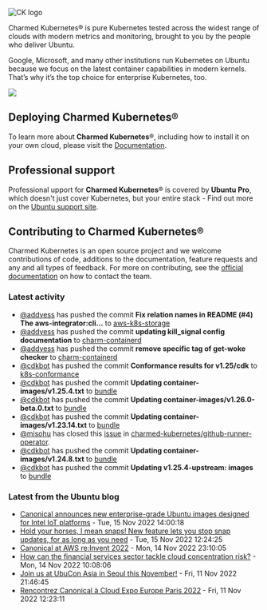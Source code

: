 ![CK logo](https://assets.ubuntu.com/v1/451d4cf4-Charmed+Kubernetes_RGB_onWhite_2022.svg)

Charmed Kubernetes® is pure Kubernetes tested across the widest range of clouds with modern metrics and monitoring, brought to you by the people who deliver Ubuntu.

Google, Microsoft, and many other institutions run Kubernetes on Ubuntu because we focus on the latest container capabilities in modern kernels. That’s why it’s the top choice for enterprise Kubernetes, too.

![](https://assets.ubuntu.com/v1/843c77b6-juju-at-a-glace.svg)

## Deploying Charmed Kubernetes®

To learn more about **Charmed Kubernetes**®, including how to install it on your own cloud, please visit the [Documentation][docs].

## Professional support

Professional upport for **Charmed Kubernetes**® is covered by **Ubuntu Pro**, which doesn't just cover Kubernetes, but your entire stack - Find out more on the [Ubuntu support site](https://ubuntu.com/support).

## Contributing to Charmed Kubernetes®

Charmed Kubernetes is an open source project and we welcome contributions of code, additions to the documentation, feature requests and any and all types of feedback. For more on contributing, see the [official documentation][get-in-touch] on how to contact the team.

<!-- LINKS -->
[docs]: https://ubuntu.com/kubernetes/docs
[get-in-touch]: https://ubuntu.com/kubernetes/docs/get-in-touch

### Latest activity

<!-- activity starts -->
 - [@addyess](https://github.com/addyess) has pushed the commit **Fix relation names in README (#4)  The aws-integrator:cli...** to [aws-k8s-storage](https://github.com/charmed-kubernetes/aws-k8s-storage)
 - [@addyess](https://github.com/addyess) has pushed the commit **updating kill_signal config documentation** to [charm-containerd](https://github.com/charmed-kubernetes/charm-containerd)
 - [@addyess](https://github.com/addyess) has pushed the commit **remove specific tag of get-woke checker** to [charm-containerd](https://github.com/charmed-kubernetes/charm-containerd)
 - [@cdkbot](https://github.com/cdkbot) has pushed the commit **Conformance results for v1.25/cdk** to [k8s-conformance](https://github.com/charmed-kubernetes/k8s-conformance)
 - [@cdkbot](https://github.com/cdkbot) has pushed the commit **Updating container-images/v1.25.4.txt** to [bundle](https://github.com/charmed-kubernetes/bundle)
 - [@cdkbot](https://github.com/cdkbot) has pushed the commit **Updating container-images/v1.26.0-beta.0.txt** to [bundle](https://github.com/charmed-kubernetes/bundle)
 - [@cdkbot](https://github.com/cdkbot) has pushed the commit **Updating container-images/v1.23.14.txt** to [bundle](https://github.com/charmed-kubernetes/bundle)
 - [@misohu](https://github.com/misohu) has closed this [issue](https://github.com/charmed-kubernetes/github-runner-operator/issues/22) in [charmed-kubernetes/github-runner-operator](https://api.github.com/repos/charmed-kubernetes/github-runner-operator).
 - [@cdkbot](https://github.com/cdkbot) has pushed the commit **Updating container-images/v1.24.8.txt** to [bundle](https://github.com/charmed-kubernetes/bundle)
 - [@cdkbot](https://github.com/cdkbot) has pushed the commit **Updating v1.25.4-upstream: images** to [bundle](https://github.com/charmed-kubernetes/bundle)
<!-- activity ends -->

<!-- roadmap starts -->

<!-- roadmap ends -->

### Latest from the Ubuntu blog

<!-- blog starts -->
* [Canonical announces new enterprise-grade Ubuntu images designed for Intel IoT platforms](https://ubuntu.com//blog/canonical-announces-new-enterprise-grade-ubuntu-images-designed-for-intel-iot-platforms) - Tue, 15 Nov 2022 14:00:18 
* [Hold your horses, I mean snaps! New feature lets you stop snap updates, for as long as you need](https://ubuntu.com//blog/hold-your-horses-i-mean-snaps-new-feature-lets-you-stop-snap-updates-for-as-long-as-you-need) - Tue, 15 Nov 2022 12:24:25 
* [Canonical at AWS re:Invent 2022](https://ubuntu.com//blog/canonical-at-aws-reinvent-2022) - Mon, 14 Nov 2022 23:10:05 
* [How can the financial services sector tackle cloud concentration risk?](https://ubuntu.com//blog/https-ubuntu-com-blog-financial-services-cloud-concentration-risk) - Mon, 14 Nov 2022 10:08:06 
* [Join us at UbuCon Asia in Seoul this November!](https://ubuntu.com//blog/join-ubucon-asia-seoul-november-2022) - Fri, 11 Nov 2022 21:46:45 
* [Rencontrez Canonical à Cloud Expo Europe Paris 2022](https://ubuntu.com//blog/cloud-expo-paris-2022) - Fri, 11 Nov 2022 12:23:11 
<!-- blog ends -->
